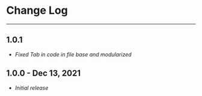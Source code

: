 # Change Log
__________________________________________
## 1.0.1

- _Fixed Tab in code in file base and modularized_

## 1.0.0 - Dec 13, 2021

- _Initial release_